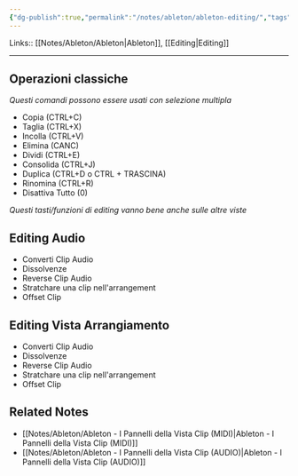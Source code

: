```yaml
---
{"dg-publish":true,"permalink":"/notes/ableton/ableton-editing/","tags":["type/note"]}
---
```


Links:: [[Notes/Ableton/Ableton\|Ableton]], [[Editing\|Editing]]

---
## Operazioni classiche

_Questi comandi possono essere usati con selezione multipla_

- Copia (CTRL+C)
- Taglia (CTRL+X)
- Incolla (CTRL+V)
- Elimina (CANC)
- Dividi (CTRL+E)
- Consolida (CTRL+J)
- Duplica (CTRL+D o CTRL + TRASCINA)
- Rinomina (CTRL+R)
- Disattiva Tutto (0)

_Questi tasti/funzioni di editing vanno bene anche sulle altre viste_


## Editing Audio

- Converti Clip Audio 
- Dissolvenze
- Reverse Clip Audio
- Stratchare una clip nell'arrangement
- Offset Clip


## Editing Vista Arrangiamento

- Converti Clip Audio 
- Dissolvenze
- Reverse Clip Audio
- Stratchare una clip nell'arrangement
- Offset Clip



## Related Notes

- [[Notes/Ableton/Ableton - I Pannelli della Vista Clip (MIDI)\|Ableton - I Pannelli della Vista Clip (MIDI)]]
- [[Notes/Ableton/Ableton - I Pannelli della Vista Clip (AUDIO)\|Ableton - I Pannelli della Vista Clip (AUDIO)]]


